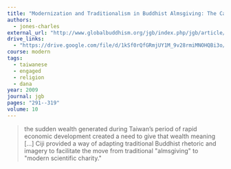```yaml
---
title: "Modernization and Traditionalism in Buddhist Almsgiving: The Case of the Buddhist Compassion Relief Tzu-chi Association in Taiwan"
authors:
  - jones-charles
external_url: "http://www.globalbuddhism.org/jgb/index.php/jgb/article/view/99/113"
drive_links:
  - "https://drive.google.com/file/d/1kSf0rQfGRmjUY1M_9v28rmiMNOHQBi3o/view?usp=drivesdk"
course: modern
tags:
  - taiwanese
  - engaged
  - religion
  - dana
year: 2009
journal: jgb
pages: "291--319"
volume: 10
---
```


> the sudden wealth generated during Taiwan’s period of rapid economic development created a need to give that wealth meaning [...] Ciji provided a way of adapting traditional Buddhist rhetoric and imagery to facilitate the move from traditional "almsgiving" to "modern scientific charity."
